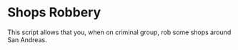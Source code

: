 Shops Robbery
====

This script allows that you, when on criminal group, rob some shops around San Andreas.